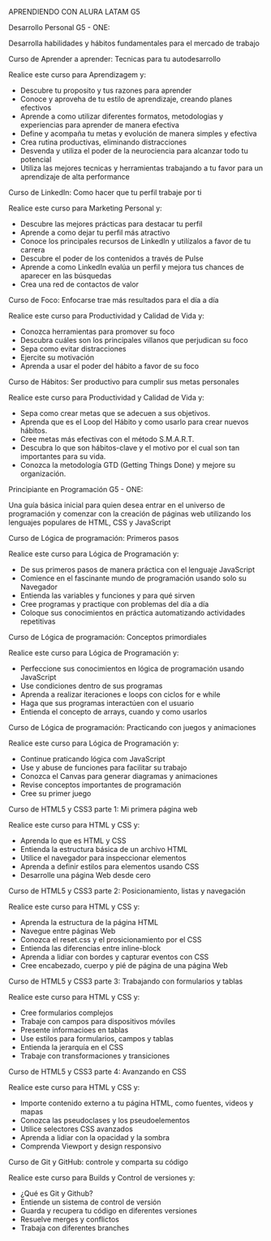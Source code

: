 APRENDIENDO CON ALURA LATAM G5

Desarrollo Personal G5 - ONE:

Desarrolla habilidades y hábitos fundamentales para el mercado de trabajo

Curso de Aprender a aprender: Tecnicas para tu autodesarrollo

Realice este curso para Aprendizagem y:

- Descubre tu proposito y tus razones para aprender
- Conoce y aproveha de tu estilo de aprendizaje, creando planes efectivos
- Aprende a como utilizar diferentes formatos, metodologias y experiencias para aprender de manera efectiva
- Define y acompaña tu metas y evolución de manera simples y efectiva
- Crea rutina productivas, eliminando distracciones
- Desvenda y utiliza el poder de la neurociencia para alcanzar todo tu potencial
- Utiliza las mejores tecnicas y herramientas trabajando a tu favor para un aprendizaje de alta performance

Curso de LinkedIn: Como hacer que tu perfil trabaje por ti

Realice este curso para Marketing Personal y:

- Descubre las mejores prácticas para destacar tu perfil
- Aprende a como dejar tu perfil más atractivo
- Conoce los principales recursos de LinkedIn y utilízalos a favor de tu carrera
- Descubre el poder de los contenidos a través de Pulse
- Aprende a como LinkedIn evalúa un perfil y mejora tus chances de aparecer en las búsquedas
- Crea una red de contactos de valor

Curso de Foco: Enfocarse trae más resultados para el día a día

Realice este curso para Productividad y Calidad de Vida y:

- Conozca herramientas para promover su foco
- Descubra cuáles son los principales villanos que perjudican su foco
- Sepa como evitar distracciones
- Ejercite su motivación
- Aprenda a usar el poder del hábito a favor de su foco

Curso de Hábitos: Ser productivo para cumplir sus metas personales

Realice este curso para Productividad y Calidad de Vida y:

- Sepa como crear metas que se adecuen a sus objetivos.
- Aprenda que es el Loop del Hábito y como usarlo para crear nuevos hábitos.
- Cree metas más efectivas con el método S.M.A.R.T.
- Descubra lo que son hábitos-clave y el motivo por el cual son tan importantes para su vida.
- Conozca la metodología GTD (Getting Things Done) y mejore su organización.

Principiante en Programación G5 - ONE:

Una guía básica inicial para quien desea entrar en el universo de programación y comenzar con la creación de páginas web utilizando los lenguajes populares de HTML, CSS y JavaScript

Curso de Lógica de programación: Primeros pasos

Realice este curso para Lógica de Programación y:

- De sus primeros pasos de manera práctica con el lenguaje JavaScript
- Comience en el fascinante mundo de programación usando solo su Navegador
- Entienda las variables y funciones y para qué sirven
- Cree programas y practique con problemas del día a día
- Coloque sus conocimientos en práctica automatizando actividades repetitivas

Curso de Lógica de programación: Conceptos primordiales

Realice este curso para Lógica de Programación y:

- Perfeccione sus conocimientos en lógica de programación usando JavaScript
- Use condiciones dentro de sus programas
- Aprenda a realizar iteraciones e loops con ciclos for e while
- Haga que sus programas interactúen con el usuario
- Entienda el concepto de arrays, cuando y como usarlos

Curso de Lógica de programación: Practicando con juegos y animaciones

Realice este curso para Lógica de Programación y:

- Continue praticando lógica com JavaScript
- Use y abuse de funciones para facilitar su trabajo
- Conozca el Canvas para generar diagramas y animaciones
- Revise conceptos importantes de programación
- Cree su primer juego

Curso de HTML5 y CSS3 parte 1: Mi primera página web

Realice este curso para HTML y CSS y:

- Aprenda lo que es HTML y CSS
- Entienda la estructura básica de un archivo HTML
- Utilice el navegador para inspeccionar elementos
- Aprenda a definir estilos para elementos usando CSS
- Desarrolle una página Web desde cero

Curso de HTML5 y CSS3 parte 2: Posicionamiento, listas y navegación

Realice este curso para HTML y CSS y:

- Aprenda la estructura de la página HTML
- Navegue entre páginas Web
- Conozca el reset.css y el prosicionamiento por el CSS
- Entienda las diferencias entre inline-block
- Aprenda a lidiar con bordes y capturar eventos con CSS
- Cree encabezado, cuerpo y pié de página de una página Web

Curso de HTML5 y CSS3 parte 3: Trabajando con formularios y tablas

Realice este curso para HTML y CSS y:

- Cree formularios complejos
- Trabaje con campos para dispositivos móviles
- Presente informacioes en tablas
- Use estilos para formularios, campos y tablas
- Entienda la jerarquía en el CSS
- Trabaje con transformaciones y transiciones

Curso de HTML5 y CSS3 parte 4: Avanzando en CSS

Realice este curso para HTML y CSS y:

- Importe contenido externo a tu página HTML, como fuentes, videos y mapas
- Conozca las pseudoclases y los pseudoelementos
- Utilice selectores CSS avanzados
- Aprenda a lidiar con la opacidad y la sombra
- Comprenda Viewport y design responsivo

Curso de Git y GitHub: controle y comparta su código

Realice este curso para Builds y Control de versiones y:

- ¿Qué es Git y Github?
- Entiende un sistema de control de versión
- Guarda y recupera tu código en diferentes versiones
- Resuelve merges y conflictos
- Trabaja con diferentes branches